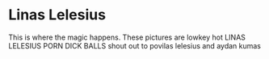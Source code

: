 # Linas Lelesius
This is where the magic happens. These pictures are lowkey hot
LINAS LELESIUS PORN DICK BALLS
shout out to povilas lelesius and aydan kumas



